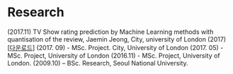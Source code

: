 # Research


(2017.11) TV Show rating prediction by Machine Learning methods with quantisation of the review, Jaemin Jeong, City, university of London (2017) [<a href = "http://jaeminjjeong.mycafe24.com/wp-content/uploads/2021/12/%EB%9F%B0%EB%8D%98%EB%8C%80-%EB%85%BC%EB%AC%B8-%EC%A0%95%EC%9E%AC%EB%AF%BC-1.pdf" id = 'dissertation' target="_blank">다운로드</a>]
(2017. 09) <Time series prediction with Fourier analysis>  - MSc. Project. City, University of London
(2017. 05) <Visual Analytics and Marketing Problems: A review of visual analysis applications for multidimensional non-geographic marketing data> - MSc. Project, University of London
(2016.11) <Comparing Naive Bayes and Random Forests Models using the Wine Dataset> - MSc. Project, University of London.
(2009.10) <Fluorescent Material Analysis for Display development.> – BSc. Research, Seoul National University.



